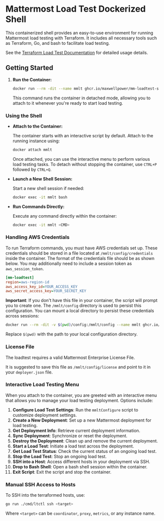 # Mattermost Load Test Dockerized Shell

This containerized shell provides an easy-to-use environment for running Mattermost load testing with Terraform. It includes all necessary tools such as Terraform, Go, and bash to facilitate load testing.

See the [Terraform Load Test Documentation](https://github.com/mattermost/mattermost-load-test-ng/blob/master/docs/terraform_loadtest.md) for detailed usage details.

## Getting Started

1. **Run the Container:**

   ```bash
   docker run --rm -dit --name mmlt ghcr.io/maxwellpower/mm-loadtest-shell
   ```

   This command runs the container in detached mode, allowing you to attach to it whenever you're ready to start load testing.

### Using the Shell

- **Attach to the Container:**

   The container starts with an interactive script by default. Attach to the running instance using:

   ```bash
   docker attach mmlt
   ```

   Once attached, you can use the interactive menu to perform various load testing tasks. To detach without stopping the container, use `CTRL+P` followed by `CTRL+Q`.

- **Launch a New Shell Session:**

   Start a new shell session if needed:

   ```bash
   docker exec -it mmlt bash
   ```

- **Run Commands Directly:**

   Execute any command directly within the container:

   ```bash
   docker exec -it mmlt <CMD>
   ```

### Handling AWS Credentials

To run Terraform commands, you must have AWS credentials set up. These credentials should be stored in a file located at `/mmlt/config/credentials` inside the container. The format of the credentials file should be as shown below. You may additionally need to include a session token as `aws_session_token`.

```ini
[mm-loadtest]
region=aws-region-id
aws_access_key_id=YOUR_ACCESS_KEY
aws_secret_access_key=YOUR_SECRET_KEY
```

**Important**: If you don't have this file in your container, the script will prompt you to create one. The `/mmlt/config` directory is used to persist this configuration. You can mount a local directory to persist these credentials across sessions:

```bash
docker run --rm -dit -v $(pwd)/config:/mmlt/config --name mmlt ghcr.io/maxwellpower/mm-loadtest-shell
```

Replace `$(pwd)` with the path to your local configuration directory.

### License File

The loadtest requires a valid Mattermost Enterprise License File.

It is suggested to save this file as `/mmlt/config/license` and point to it in your `deployer.json` file.

### Interactive Load Testing Menu

When you attach to the container, you are greeted with an interactive menu that allows you to manage your load testing deployment. Options include:

1. **Configure Load Test Settings**: Run the `mmltConfigure` script to customize deployment settings.
2. **Create a New Deployment**: Set up a new Mattermost deployment for load testing.
3. **Get Deployment Info**: Retrieve current deployment information.
4. **Sync Deployment**: Synchronize or reset the deployment.
5. **Destroy the Deployment**: Clean up and remove the current deployment.
6. **Start a Load Test**: Initiate a load test across the deployment.
7. **Get Load Test Status**: Check the current status of an ongoing load test.
8. **Stop the Load Test**: Stop an ongoing load test.
9. **SSH into a Host**: Access different hosts in your deployment via SSH.
10. **Drop to Bash Shell**: Open a bash shell session within the container.
11. **Exit Script**: Exit the script and stop the container.

### Manual SSH Access to Hosts

To SSH into the terraformed hosts, use:

```bash
go run ./cmd/ltctl ssh <target>
```

Where `<target>` can be `coordinator`, `proxy`, `metrics`, or any instance name.
